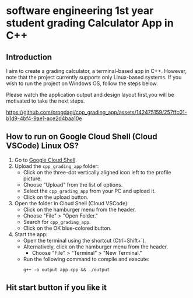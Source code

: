 # software engineering 1st year student grading Calculator App in C++

## Introduction

I aim to create a grading calculator, a terminal-based app in C++. However, note that the project currently supports only Linux-based systems. If you wish to run the project on Windows OS, follow the steps below.

Please watch the application output and design layout first,you will be motivated to take the next steps.

https://github.com/progdagi/cpp_grading_app/assets/142475159/257ffc01-b1d9-4bf4-9ae1-ace2d4baa10e

## How to run on Google Cloud Shell (Cloud VSCode) Linux OS?
1. Go to [Google Cloud Shell](https://shell.cloud.google.com/?show=ide%2Cterminal).
2. Upload the `cpp_grading_app` folder:
   - Click on the three-dot vertically aligned icon left to the profile picture.
   - Choose "Upload" from the list of options.
   - Select the `cpp_grading_app` from your PC and upload it.
   - Click on the upload button.
3. Open the folder in Cloud Shell (Cloud VSCode):
   - Click on the hamburger menu from the header.
   - Choose "File" > "Open Folder."
   - Search for `cpp_grading_app`.
   - Click on the OK blue-colored button.
4. Start the app:
   - Open the terminal using the shortcut (Ctrl+Shift+`).
   - Alternatively, click on the hamburger menu from the header.
     - Choose "File" > "Terminal" > "New Terminal."
   - Run the following command to compile and execute:
     ```shell
     g++ -o output app.cpp && ./output
     ```

## Hit start button if you like it

